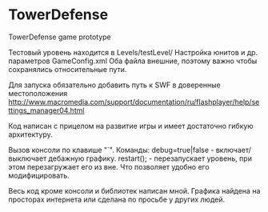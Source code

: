 TowerDefense
============

TowerDefense game prototype

Тестовый уровень находится в Levels/testLevel/
Настройка юнитов и др. параметров GameConfig.xml
Оба файла внешние, поэтому важно чтобы сохранялись относительные пути.

Для запуска обязательно добавить путь к SWF в доверенные местоположения http://www.macromedia.com/support/documentation/ru/flashplayer/help/settings_manager04.html

Код написан с прицелом на развитие игры и имеет достаточно гибкую архитектуру.

Вызов консоли по клавише "`". Команды:
debug=true|false - включает/выключает дебажную графику.
restart(); - перезапускает уровень, при этом перезагружает его из вне. Что позволяет удобно его модифицировать.

Весь код кроме консоли и библиотек написан мной. Графика найдена на просторах интернета или сделана по просьбе у других людей.
